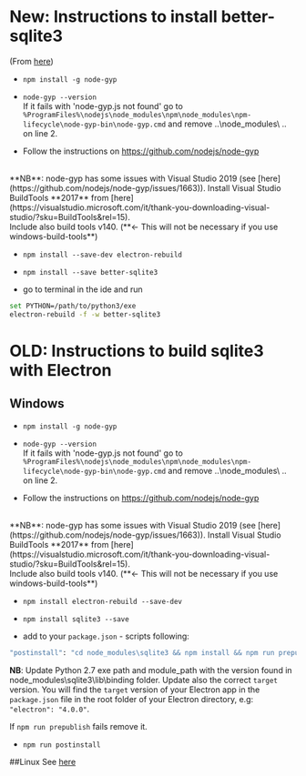 # New: Instructions to install better-sqlite3
(From [here](https://github.com/JoshuaWise/better-sqlite3/issues/126))
- `npm install -g node-gyp`
- `node-gyp --version` <br /> If it fails with 'node-gyp.js not found' go to `%ProgramFiles%\nodejs\node_modules\npm\node_modules\npm-lifecycle\node-gyp-bin\node-gyp.cmd` and remove ..\node_modules\ .. on line 2. 

- Follow the instructions on https://github.com/nodejs/node-gyp 
<br/> 
**NB**: node-gyp has some issues with Visual Studio 2019 (see [here](https://github.com/nodejs/node-gyp/issues/1663)). Install Visual Studio BuildTools **2017** from [here](https://visualstudio.microsoft.com/it/thank-you-downloading-visual-studio/?sku=BuildTools&rel=15). 
<br/>
Include also build tools v140. (**<- This will not be necessary if you use windows-build-tools**)

- `npm install --save-dev electron-rebuild`

- `npm install --save better-sqlite3`


- go to terminal in the ide and run
``` bash
set PYTHON=/path/to/python3/exe
electron-rebuild -f -w better-sqlite3
``` 

# OLD: Instructions to build sqlite3 with Electron

## Windows
- `npm install -g node-gyp`
- `node-gyp --version` <br /> If it fails with 'node-gyp.js not found' go to `%ProgramFiles%\nodejs\node_modules\npm\node_modules\npm-lifecycle\node-gyp-bin\node-gyp.cmd` and remove ..\node_modules\ .. on line 2. 

- Follow the instructions on https://github.com/nodejs/node-gyp 
<br/> 
**NB**: node-gyp has some issues with Visual Studio 2019 (see [here](https://github.com/nodejs/node-gyp/issues/1663)). Install Visual Studio BuildTools **2017** from [here](https://visualstudio.microsoft.com/it/thank-you-downloading-visual-studio/?sku=BuildTools&rel=15). 
<br/>
Include also build tools v140. (**<- This will not be necessary if you use windows-build-tools**)

- `npm install electron-rebuild --save-dev`

- `npm install sqlite3 --save`

- add to your `package.json` - scripts following:<br />
``` bash 
"postinstall": "cd node_modules\sqlite3 && npm install && npm run prepublish && node-gyp --python C:\Progs\Python27\python.exe configure --module_name=node_sqlite3 --module_path=../lib/binding/electron-v4.0-win32-x64 && node-gyp --python C:\Progs\Python27\python.exe rebuild --target=4.0.0 --arch=x64 --target_platform=win32 --dist-url=https://atom.io/download/atom-shell --module_name=node_sqlite3 --module_path=../lib/binding/electron-v4.0-win32-x64"
```
**NB**: Update Python 2.7 exe path and module_path with the version found in node_modules\sqlite3\lib\binding folder. Update also the correct `target` version. You will find the `target` version of your Electron app in the `package.json` file in the root folder of your Electron directory, e.g: `"electron": "4.0.0"`.

If `npm run prepublish` fails remove it.

- `npm run postinstall`


##Linux
See [here](https://gist.github.com/craigvantonder/f59277cd788f8aa755e3bdbe5d21f08e#file-electron-sqlite3-md)
